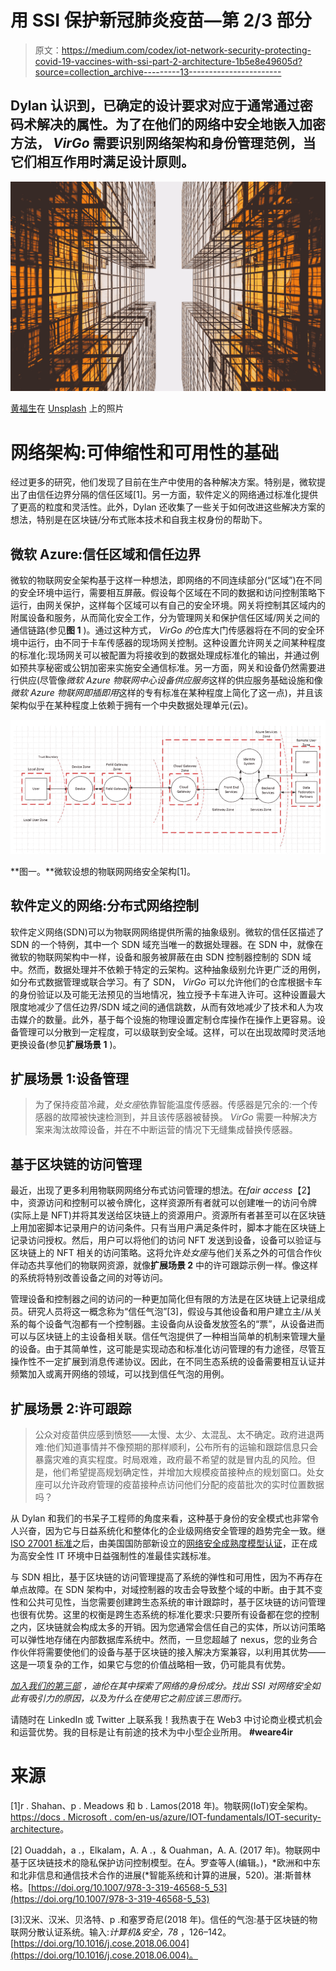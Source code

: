 # 用 SSI 保护新冠肺炎疫苗—第 2/3 部分

> 原文：<https://medium.com/codex/iot-network-security-protecting-covid-19-vaccines-with-ssi-part-2-architecture-1b5e8e49605d?source=collection_archive---------13----------------------->

## Dylan 认识到，已确定的设计要求对应于通常通过密码术解决的属性。为了在他们的网络中安全地嵌入加密方法， *VirGo* 需要识别网络架构和身份管理范例，当它们相互作用时满足设计原则。

![](img/fa9b1fdb6a79538ec42b4c353643271c.png)

[黄福生](https://unsplash.com/@killerfvith?utm_source=medium&utm_medium=referral)在 [Unsplash](https://unsplash.com?utm_source=medium&utm_medium=referral) 上的照片

# 网络架构:可伸缩性和可用性的基础

经过更多的研究，他们发现了目前在生产中使用的各种解决方案。特别是，微软提出了由信任边界分隔的信任区域[1]。另一方面，软件定义的网络通过标准化提供了更高的粒度和灵活性。此外，Dylan 还收集了一些关于如何改进这些解决方案的想法，特别是在区块链/分布式账本技术和自我主权身份的帮助下。

## 微软 Azure:信任区域和信任边界

微软的物联网安全架构基于这样一种想法，即网络的不同连续部分(“区域”)在不同的安全环境中运行，需要相互屏蔽。假设每个区域在不同的数据和访问控制策略下运行，由网关保护，这样每个区域可以有自己的安全环境。网关将控制其区域内的附属设备和服务，从而简化安全工作，分为管理网关和保护信任区域/网关之间的通信链路(参见**图 1** )。通过这种方式， *VirGo 的*仓库大门传感器将在不同的安全环境中运行，由不同于卡车传感器的现场网关控制。这种设置允许网关之间某种程度的标准化:现场网关可以被配置为将接收到的数据处理成标准化的输出，并通过例如预共享秘密或公钥加密来实施安全通信标准。另一方面，网关和设备仍然需要进行供应(尽管像*微软 Azure 物联网中心设备供应服务*这样的供应服务基础设施和像*微软 Azure 物联网即插即用*这样的专有标准在某种程度上简化了这一点)，并且该架构似乎在某种程度上依赖于拥有一个中央数据处理单元(云)。

![](img/768ebdf4d58ed57e9d8ce4c2cf0e9a60.png)

**图一。**微软设想的物联网网络安全架构[1]。

## 软件定义的网络:分布式网络控制

软件定义网络(SDN)可以为物联网网络提供所需的抽象级别。微软的信任区描述了 SDN 的一个特例，其中一个 SDN 域充当唯一的数据处理器。在 SDN 中，就像在微软的物联网架构中一样，设备和服务被屏蔽在由 SDN 控制器控制的 SDN 域中。然而，数据处理并不依赖于特定的云架构。这种抽象级别允许更广泛的用例，如分布式数据管理或联合学习。有了 SDN， *VirGo* 可以允许他们的仓库根据卡车的身份验证以及可能无法预见的当地情况，独立授予卡车进入许可。这种设置最大限度地减少了信任边界/SDN 域之间的通信跳数，从而有效地减少了技术和人为攻击媒介的数量。此外，基于每个设施的物理设置定制仓库操作在操作上更容易。设备管理可以分散到一定程度，可以级联到安全域。这样，可以在出现故障时灵活地更换设备(参见**扩展场景 1** )。

## 扩展场景 1:设备管理

> 为了保持疫苗冷藏，*处女座*依靠智能温度传感器。传感器是冗余的:一个传感器的故障被快速检测到，并且该传感器被替换。 *VirGo* 需要一种解决方案来淘汰故障设备，并在不中断运营的情况下无缝集成替换传感器。

## 基于区块链的访问管理

最近，出现了更多利用物联网网络分布式访问管理的想法。在*fair access*【2】中，资源访问和控制可以被令牌化，这样资源所有者就可以创建唯一的访问令牌(实际上是 NFT)并将其发送给区块链上的资源用户。资源所有者甚至可以在区块链上用加密脚本记录用户的访问条件。只有当用户满足条件时，脚本才能在区块链上记录访问授权。然后，用户可以将他们的访问 NFT 发送到设备，设备可以验证与区块链上的 NFT 相关的访问策略。这将允许*处女座*与他们关系之外的可信合作伙伴动态共享他们的物联网资源，就像**扩展场景 2** 中的许可跟踪示例一样。像这样的系统将特别改善设备之间的对等访问。

管理设备和控制器之间的访问的一种更加简化但有限的方法是在区块链上记录组成员。研究人员将这一概念称为“信任气泡”[3]，假设与其他设备和用户建立主/从关系的每个设备气泡都有一个控制器。主设备向从设备发放签名的“票”，从设备进而可以与区块链上的主设备相关联。信任气泡提供了一种相当简单的机制来管理大量的设备。由于其简单性，这可能是实现动态和标准化访问管理的有力途径，尽管互操作性不一定扩展到消息传递协议。因此，在不同生态系统的设备需要相互认证并频繁加入或离开网络的领域，可以找到信任气泡的用例。

## 扩展场景 2:许可跟踪

> 公众对疫苗供应感到愤怒——太慢、太少、太混乱、太不确定。政府进退两难:他们知道事情并不像预期的那样顺利，公布所有的运输和跟踪信息只会暴露灾难的真实程度。时局艰难，政府最不希望的就是冒内乱的风险。但是，他们希望提高规划确定性，并增加大规模疫苗接种点的规划窗口。处女座可以允许政府管理的疫苗接种点访问他们分配的疫苗批次的实时位置数据吗？

从 Dylan 和我们的书呆子工程师的角度来看，这种基于身份的安全模式也非常令人兴奋，因为它与日益系统化和整体化的企业级网络安全管理的趋势完全一致。继 [ISO 27001 标准](https://www.iso.org/isoiec-27001-information-security.html)之后，由美国国防部新设立的[网络安全成熟度模型认证](https://www.acq.osd.mil/cmmc/draft.html)，正在成为高安全性 IT 环境中日益强制性的准最佳实践标准。

与 SDN 相比，基于区块链的访问管理提高了系统的弹性和可用性，因为不再存在单点故障。在 SDN 架构中，对域控制器的攻击会导致整个域的中断。由于其不变性和公共可见性，当您需要创建跨生态系统的审计跟踪时，基于区块链的访问管理也很有优势。这里的权衡是跨生态系统的标准化要求:只要所有设备都在您的控制之内，区块链就会构成太多的开销。因为您通常会信任自己的实体，所以访问策略可以弹性地存储在内部数据库系统中。然而，一旦您超越了 nexus，您的业务合作伙伴将需要使他们的设备与基于区块链的接入解决方案兼容，以利用其优势——这是一项复杂的工作，如果它与您的价值战略相一致，仍可能具有优势。

[*加入我们的第三部*](/p/87c480fb8007) *，迪伦在其中探索了网络的身份成分。找出 SSI 对网络安全如此有吸引力的原因，以及为什么在使用它之前应该三思而行。*

请随时在 LinkedIn 或 Twitter 上联系我！我热衷于在 Web3 中讨论商业模式机会和运营优势。我的目标是让有前途的技术为中小型企业所用。 **#weare4ir**

# 来源

[1]r . Shahan、p . Meadows 和 b . Lamos(2018 年)。物联网(IoT)安全架构。[https://docs . Microsoft . com/en-us/azure/IOT-fundamentals/IOT-security-architecture](https://docs.microsoft.com/en-us/azure/iot-fundamentals/iot-security-architecture)。

[2] Ouaddah，a .，Elkalam，A. A .，& Ouahman，A. A. (2017 年)。物联网中基于区块链技术的隐私保护访问控制模型。在Á。罗查等人(编辑。)，*欧洲和中东和北非信息和通信技术合作的进展(*智能系统和计算的进展，520)。湛:斯普林格。[https://doi.org/10.1007/978-3-319-46568-5_53](https://doi.org/10.1007/978-3-319-46568-5_53)

[3]汉米、汉米、贝洛特、p .和塞罗奇尼(2018 年)。信任的气泡:基于区块链的物联网分散认证系统。输入:*计算机&安全，78* ，126–142。[https://doi.org/10.1016/j.cose.2018.06.004](https://doi.org/10.1016/j.cose.2018.06.004)。